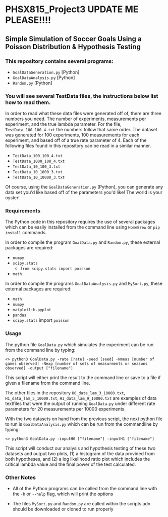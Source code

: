 # PHSX815_Project3 UPDATE ME PLEASE!!!!

## Simple Simulation of Soccer Goals Using a Poisson Distribution & Hypothesis Testing

### This repository contains several programs:

- `GoalDataGeneration.py` [Python]
- `GoalDataAnalysis.py` [Python]
- `Random.py` [Python]

### You will see several TestData files, the instructions below list how to read them.

In order to read what these data files were generated off of, there are three numbers you need. The number of experiments, measurements per experiment, and the true lambda parameter. For the file, `TestData_100_100_4.txt` the numbers follow that same order. The dataset was generated for 100 experiments, 100 measurements for each experiment, and based off of a true rate parameter of 4. Each of the following files found in this repository can be read in a similar manner. 

- `TestData_100_100_4.txt`
- `TestData_1000_100_4.txt`
- `TestData_10_100_3.txt`
- `TestData_10_1000_3.txt`
- `TestData_10_10000_3.txt`

Of course, using the `GoalDataGeneration.py` [Python], you can generate any data set you'd like based off of the parameters you'd like! The world is your oyster!

### Requirements

The Python code in this repository requires the use of several packages which can be 
easily installed from the command line using `HomeBrew` or `pip install` commands. 

In order to compile the program `GoalData.py` and `Random.py`, these external 
packages are required:
- `numpy`
- `scipy.stats`
    - `from scipy.stats import poisson`
- `math`

In order to compile the programs `GoalDataAnalysis.py` and `MySort.py`, these external 
packages are required:
- `math`
- `numpy`
- `matplotlib.pyplot`
- `pandas`
- `scipy.stats` import `poisson`

### Usage

The python file `GoalData.py` which simulates the experiment can be run from the command
line by typing:

	<> python3 GoalData.py -rate [rate] -seed [seed] -Nmeas [number of games observed] -Nexp [number of sets of measurments or seasons observed] -output ["filename"]

This script will either print the result to the command line or save to a file if given a filename from the command line.

The other files in the repository `H0_data_lam_3_10000.txt`, `H1_data_lam_5_10000.txt`, `H1_data_lam_9_10000.txt` are examples of data textfiles that were the output of running `GoalData.py` under different rate parameters for 20 measurements per 10000 experiments. 


With the two datasets on hand from the previous script, the next python file to run is `GoalDataAnalysis.py`  which can be run from the commandline by typing:

	<> python3 GoalData.py -inputH0 ["filename"] -inputH1 ["filename"]

This script will conduct our analysis and hypothesis testing of these two datasets and output two plots, (1) a histogram of the data provided from both hypotheses, and (2) a log likelihood ratio plot which includes the critical lambda value and the final power of the test calculated. 

### Other Notes

- All of the Python programs can be called from the command line with the `-h` 
or `--help` flag, which will print the options

- The files `MySort.py` and `Random.py` are called within the scripts adn should be 
downloaded or cloned to run properly


    
    
